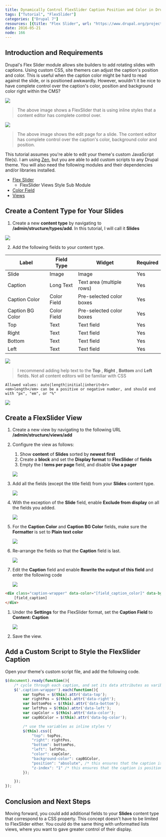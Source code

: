 ```yaml
---
title: Dynamically Control FlexSlider Caption Position and Color in Drupal
tags: ["Tutorial", "FlexSlider"]
categories: ["Drupal 7"]
resources: [{title: "Flex Slider", url: "https://www.drupal.org/project/flexslider"}, {title: "Color Field", url: "https://www.drupal.org/project/color_field"}, {title: "Views", url: "https://www.drupal.org/project/views"}]
date: 2016-05-21
node: 166
---
```

 
## Introduction and Requirements

Drupal's Flex Slider module allows site builders to add rotating slides with captions. Using custom CSS, site themers can adjust the caption's position and color. This is useful when the caption color might be hard to read against the slide, or is positioned awkwardly. However, wouldn't it be nice to have complete control over the caption's color, position and background color right within the CMS? 

![](/assets/images/posts/dynamically-control-flexslider-caption-position-and-color-drupal/flex-caption.gif)

> The above image shows a FlexSlider that is using inline styles that a content editor has complete control over.

![](/assets/images/posts/dynamically-control-flexslider-caption-position-and-color-drupal/intro-1.png)

> The above image shows the edit page for a slide. The content editor has complete control over the caption's color, background color and position.

This tutorial assumes you're able to edit your theme's custom JavaScript file(s). I am using [Zen](https://www.drupal.org/project/zen), but you are able to add custom scripts to any Drupal theme. You will also need the following modules and their dependencies and/or libraries installed.

- [Flex Slider](https://www.drupal.org/project/flexslider)
    - FlexSlider Views Style Sub Module
- [Color Field](https://www.drupal.org/project/color_field)
- [Views](https://www.drupal.org/project/views)

## Create a Content Type for Your Slides

1. Create a new **content type**  by navigating to **/admin/structure/types/add**. In this tutorial, I will call it **Slides**

![](/assets/images/posts/dynamically-control-flexslider-caption-position-and-color-drupal/1.1_1.png)

2. Add the following fields to your content type.

| **Label** | **Field Type** | **Widget** | **Required** |
| --------- | -------------- | ---------- | ------------ |
| Slide | Image | Image | Yes |
| Caption | Long Text | Text area (multiple rows) | Yes |
| Caption Color | Color Field | Pre-selected color boxes | Yes |
| Caption BG Color | Color Field | Pre-selected color boxes | Yes |
| Top | Text | Text field | Yes |
| Right | Text | Text field | Yes |
| Bottom | Text | Text field | Yes |
| Left | Text | Text field | Yes |

![](/assets/images/posts/dynamically-control-flexslider-caption-position-and-color-drupal/1.2_0.png)

> I recommend adding help text to the **Top** , **Right** , **Bottom** and **Left**  fields. Not all content editors will be familiar with CSS

    Allowed values: auto|length|initial|inherit<br>
    <em>length</em> can be a positive or negative number, and should end with "px", "em", or "%"

![](/assets/images/posts/dynamically-control-flexslider-caption-position-and-color-drupal/1.3_0.png)

## Create a FlexSlider View

1. Create a new view by navigating to the following URL **/admin/structure/views/add**
1. Con​figure the view as follows:
    1. Show  **content**  of **Slides**  sorted by  **newest first**
    2. Create a  **block**  and set the **Display format** to  **FlexSlider**  of  **fields**
    3. Empty the I **tems per page**  field, and disable **Use a pager**  
    
    ![](/assets/images/posts/dynamically-control-flexslider-caption-position-and-color-drupal/2.1_0.png)

3. Add all the fields (except the title field) from your  **Slides**  content type.  
    
    ![](/assets/images/posts/dynamically-control-flexslider-caption-position-and-color-drupal/2.2.png)

4. With the exception of the  **Slide**  field, enable **Exclude from display** on all the fields you added.  

    ![](/assets/images/posts/dynamically-control-flexslider-caption-position-and-color-drupal/2.3.png)

5. For the **Caption Color** and **Caption BG Color**  fields, make sure the  **Formatter** is set to **Plain text color**  
    
    ![](/assets/images/posts/dynamically-control-flexslider-caption-position-and-color-drupal/2.5.png)

6. Re-arrange the fields so that the  **Caption**  field is last.  
    
    ![](/assets/images/posts/dynamically-control-flexslider-caption-position-and-color-drupal/2.4.png)

7. Edit the **Caption** field and enable  **Rewrite the output of this field** and enter the following code  

    ![](/assets/images/posts/dynamically-control-flexslider-caption-position-and-color-drupal/2.6.png)

```html
<div class="caption-wrapper" data-color="[field_caption_color]" data-bg-color="[field_caption_bg_color]" data-top="[field_top]" data-right="[field_right]" data-bottom="[field_bottom]" data-left="[field_left]">
    [field_caption]
</div>
```

1. Under the **Settings**  for the FlexSlider format, set the **Caption Field** to  **Content: Caption**  

    ![](/assets/images/posts/dynamically-control-flexslider-caption-position-and-color-drupal/2.7.png)

2. Save the view.

## Add a Custom Script to Style the FlexSlider Caption

Open your theme's custom script file, and add the following code.

```javascript
$(document).ready(function(){
    /* cycle through each caption, and set its data attributes as varibales */
    $('.caption-wrapper').each(function(){
        var topPos = $(this).attr('data-top');
        var rightPos = $(this).attr('data-right');
        var bottomPos = $(this).attr('data-bottom');
        var leftPos = $(this).attr('data-left');
        var capColor = $(this).attr('data-color');
        var capBGColor = $(this).attr('data-bg-color');

        /* use the variables as inline styles */
        $(this).css({
            "top": topPos,
            "right": rightPos,
            "bottom": bottomPos,
            "left": leftPos,
            "color": capColor,
            "background-color": capBGColor,
            "position": "absolute", /* this ensures that the caption is positioned over the slide */
            "z-index": "1" /* this ensures that the caption is positioned over the slide */
        });

    });
});
```

## Conclusion and Next Steps

Moving forward, you could add additional fields to your **Slides**  content type that correspond to a CSS property. This concept doesn't have to be limited to FlexSlider either. You could do the same thing with unformatted lists views, where you want to gave greater control of their display.
